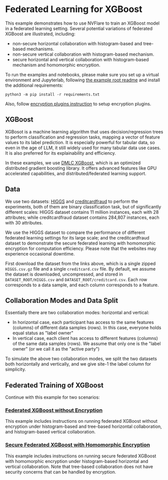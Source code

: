# Federated Learning for XGBoost 
This example demonstrates how to use NVFlare to train an XGBoost model in a federated learning setting. 
Several potential variations of federated XGBoost are illustrated, including:
- non-secure horizontal collaboration with histogram-based and tree-based mechanisms.
- non-secure vertical collaboration with histogram-based mechanism.
- secure horizontal and vertical collaboration with histogram-based mechanism and homomorphic encryption.

To run the examples and notebooks, please make sure you set up a virtual environment and Jupyterlab, following [the example root readme](../../README.md)
and install the additional requirements:
```
python3 -m pip install -r requirements.txt
```
Also, follow [encryption plugins instruction](https://github.com/NVIDIA/NVFlare/tree/main/integration/xgboost/encryption_plugins) to setup encryption plugins.

## XGBoost 
XGBosot is a machine learning algorithm that uses decision/regression trees to perform classification and regression tasks, 
mapping a vector of feature values to its label prediction. It is especially powerful for tabular data, so even in the age of LLM, 
it still widely used for many tabular data use cases. It is also preferred for its explainability and efficiency.

In these examples, we use [DMLC XGBoost](https://github.com/dmlc/xgboost), which is an optimized distributed gradient boosting library. 
It offers advanced features like GPU accelerated capabilities, and distributed/federated learning support.

## Data 
We use two datasets: [HIGGS](https://mlphysics.ics.uci.edu/data/higgs/) and [creditcardfraud](https://www.kaggle.com/datasets/mlg-ulb/creditcardfraud)
to perform the experiments, both of them are binary classification task, but of significantly different scales:
HIGGS dataset contains 11 million instances, each with 28 attributes; while creditcardfraud dataset contains 284,807 instances, each with 30 attributes.

We use the HIGGS dataset to compare the performance of different federated learning settings for its large scale; 
and the creditcardfraud dataset to demonstrate the secure federated learning with homomorphic encryption for computation efficiency.
Please note that the websites may experience occasional downtime.

First download the dataset from the links above, which is a single zipped `HIGGS.csv.gz` file and a single `creditcard.csv` file.
By default, we assume the dataset is downloaded, uncompressed, and stored in `DATASET_ROOT/HIGGS.csv` and `DATASET_ROOT/creditcard.csv`.
Each row corresponds to a data sample, and each column corresponds to a feature. 

## Collaboration Modes and Data Split
Essentially there are two collaboration modes: horizontal and vertical:
- In horizontal case, each participant has access to the same features (columns) of different data samples (rows). 
In this case, everyone holds equal status as "label owner"
- In vertical case, each client has access to different features (columns) of the same data samples (rows).
We assume that only one is the "label owner" (or we call it as the "active party")

To simulate the above two collaboration modes, we split the two datasets both horizontally and vertically, and 
we give site-1 the label column for simplicity.

## Federated Training of XGBoost
Continue with this example for two scenarios:
### [Federated XGBoost without Encryption](./fedxgb/README.md)
This example includes instructions on running federated XGBoost without encryption under histogram-based and tree-based horizontal 
collaboration, and histogram-based vertical collaboration.

### [Secure Federated XGBoost with Homomorphic Encryption](./fedxgb_secure/README.md)
This example includes instructions on running secure federated XGBoost with homomorphic encryption under 
histogram-based horizontal and vertical collaboration. Note that tree-based collaboration does not have security concerns 
that can be handled by encryption.
